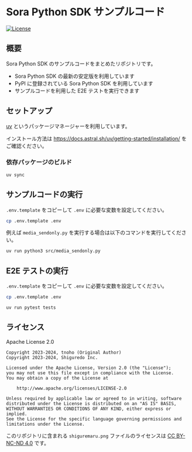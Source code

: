 # Sora Python SDK サンプルコード

[![License](https://img.shields.io/badge/License-Apache%202.0-blue.svg)](https://opensource.org/licenses/Apache-2.0)

## 概要

Sora Python SDK のサンプルコードをまとめたリポジトリです。

- Sora Python SDK の最新の安定版を利用しています
- PyPI に登録されている Sora Python SDK を利用しています
- サンプルコードを利用した E2E テストを実行できます

## セットアップ

[uv](https://docs.astral.sh/uv/) というパッケージマネージャーを利用しています。

インストール方法は <https://docs.astral.sh/uv/getting-started/installation/> をご確認ください。

### 依存パッケージのビルド

```bash
uv sync
```

## サンプルコードの実行

`.env.template` をコピーして `.env` に必要な変数を設定してください。

```bash
cp .env.template .env
```

例えば `media_sendonly.py` を実行する場合は以下のコマンドを実行してください。

```bash
uv run python3 src/media_sendonly.py
```

## E2E テストの実行

`.env.template` をコピーして `.env` に必要な変数を設定してください。

```bash
cp .env.template .env
```

```bash
uv run pytest tests
```

## ライセンス

Apache License 2.0

```text
Copyright 2023-2024, tnoho (Original Author)
Copyright 2023-2024, Shiguredo Inc.

Licensed under the Apache License, Version 2.0 (the "License");
you may not use this file except in compliance with the License.
You may obtain a copy of the License at

    http://www.apache.org/licenses/LICENSE-2.0

Unless required by applicable law or agreed to in writing, software
distributed under the License is distributed on an "AS IS" BASIS,
WITHOUT WARRANTIES OR CONDITIONS OF ANY KIND, either express or implied.
See the License for the specific language governing permissions and
limitations under the License.
```

このリポジトリに含まれる `shiguremaru.png` ファイルのライセンスは [CC BY-NC-ND 4.0](https://creativecommons.org/licenses/by-nc-nd/4.0/deed.ja) です。
